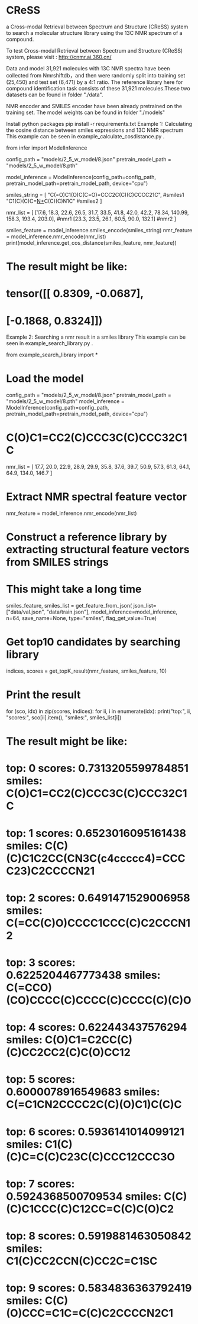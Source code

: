 # CReSS
a Cross-modal Retrieval between Spectrum and Structure (CReSS) system to search a molecular structure library using the 13C NMR spectrum of a compound.

To test Cross-modal Retrieval between Spectrum and Structure (CReSS) system, please visit : http://cnmr.ai.360.cn/

Data and model
31,921 molecules with 13C NMR spectra have been collected from Nmrshiftdb，and then were randomly split into training set (25,450) and test set (6,471) by a 4:1 ratio. The reference library here for compound identification task consists of these 31,921 molecules.These two datasets can be found in folder "./data".

NMR encoder and SMILES encoder have been already pretrained on the training set. The model weights can be found in folder "./models"

Install python packages
pip install -r requirements.txt
Example 1: Calculating the cosine distance between smiles expressions and 13C NMR spectrum
This example can be seen in example_calculate_cosdistance.py .

from infer import ModelInference

config_path = "models/2_5_w_model/8.json"
pretrain_model_path = "models/2_5_w_model/8.pth"

model_inference = ModelInference(config_path=config_path,
                                 pretrain_model_path=pretrain_model_path,
                                 device="cpu")

smiles_string = [
    "C(=O)C1(O)C(C=O)=CCC2C(C)(C)CCCC21C", #smiles1
     "C1(C)(C)C=[N+]([O-])C(C)(C)N1C" #smiles2
]

nmr_list = [
        [17.6, 18.3, 22.6, 26.5, 31.7, 33.5, 41.8, 42.0, 
        42.2, 78.34, 140.99, 158.3, 193.4, 203.0], #nmr1
        [23.3, 23.5, 26.1, 60.5, 90.0, 132.1] #nmr2
        ]

smiles_feature = model_inference.smiles_encode(smiles_string)
nmr_feature = model_inference.nmr_encode(nmr_list)
print(model_inference.get_cos_distance(smiles_feature, nmr_feature))

# The result might be like:
# tensor([[ 0.8309, -0.0687],
#         [-0.1868,  0.8324]])
Example 2: Searching a nmr result in a smiles library
This example can be seen in example_search_library.py .

from example_search_library import *


# Load the model
config_path = "models/2_5_w_model/8.json"
pretrain_model_path = "models/2_5_w_model/8.pth"
model_inference = ModelInference(config_path=config_path,
                                    pretrain_model_path=pretrain_model_path,
                                    device="cpu")

# C(O)C1=CC2(C)CCC3C(C)CCC32C1C
nmr_list = [
    17.7, 20.0, 22.9, 28.9, 29.9, 35.8, 37.6, 39.7, 50.9, 57.3, 61.3, 64.1,
    64.9, 134.0, 146.7
]

# Extract NMR spectral feature vector 
nmr_feature = model_inference.nmr_encode(nmr_list)

# Construct a reference library by extracting structural feature vectors from SMILES strings
# This might take a long time
smiles_feature, smiles_list = get_feature_from_json(
    json_list=["data/val.json", "data/train.json"],
    model_inference=model_inference,
    n=64,
    save_name=None,
    type="smiles",
    flag_get_value=True)

# Get top10 candidates by searching library 
indices, scores = get_topK_result(nmr_feature, smiles_feature, 10)

# Print the result
for (sco, idx) in zip(scores, indices):
    for ii, i in enumerate(idx):
        print("top:", ii, "scores:", sco[ii].item(), "smiles:",
                smiles_list[i])

# The result might be like:
# top: 0 scores: 0.7313205599784851 smiles: C(O)C1=CC2(C)CCC3C(C)CCC32C1C
# top: 1 scores: 0.6523016095161438 smiles: C(C)(C)C1C2CC(CN3C(c4ccccc4)=CCCC23)C2CCCCN21
# top: 2 scores: 0.6491471529006958 smiles: C(=CC(C)O)CCCC1CCC(C)C2CCCN12
# top: 3 scores: 0.6225204467773438 smiles: C(=CCO)(CO)CCCC(C)CCCC(C)CCCC(C)(C)O
# top: 4 scores: 0.622443437576294 smiles: C(O)C1=C2CC(C)(C)CC2CC2(C)C(O)CC12
# top: 5 scores: 0.6000078916549683 smiles: C(=C1CN2CCCC2C(C)(O)C1)C(C)C
# top: 6 scores: 0.5936141014099121 smiles: C1(C)(C)C=C(C)C23C(C)CCC12CCC3O
# top: 7 scores: 0.5924368500709534 smiles: C(C)(C)C1CCC(C)C12CC=C(C)C(O)C2
# top: 8 scores: 0.5919881463050842 smiles: C1(C)CC2CCN(C)CC2C=C1SC
# top: 9 scores: 0.5834836363792419 smiles: C(C)(O)CCC=C1C=C(C)C2CCCCN2C1
